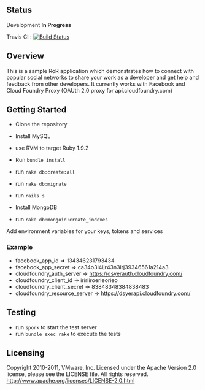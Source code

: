 ## Status

Development **In Progress**

Travis CI : [![Build Status](https://secure.travis-ci.org/ciberch/collaboration.png)](http://travis-ci.org/ciberch/collaboration)

## Overview

This is a sample RoR application which demonstrates how to connect with popular social networks to share your work as a developer
and get help and feedback from other developers. It currently works with Facebook and Cloud Foundry Proxy (OAUth 2.0 proxy for api.cloudfoundry.com)

## Getting Started

- Clone the repository
- Install MySQL
- use RVM to target Ruby 1.9.2
- Run `bundle install`
- run `rake db:create:all`
- run `rake db:migrate`
- run `rails s`

- Install MongoDB
- run `rake db:mongoid:create_indexes`

Add environment variables for your keys, tokens and services

### Example

- facebook_app_id              => 134346231793434                     
- facebook_app_secret          => ca34o3i4ijr43n3irj39346561a214a3    
- cloudfoundry_auth_server     => https://dsyerauth.cloudfoundry.com/ 
- cloudfoundry_client_id       => iririiroerieorieo                   
- cloudfoundry_client_secret   => 83848348384838483                   
- cloudfoundry_resource_server => https://dsyerapi.cloudfoundry.com/  


## Testing
- run `spork` to start the test server
- run `bundle exec rake` to execute the tests

## Licensing
Copyright 2010-2011, VMware, Inc. Licensed under the Apache Version 2.0 license, please see the LICENSE file. All rights reserved.
http://www.apache.org/licenses/LICENSE-2.0.html



